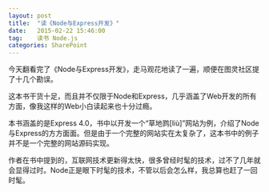 ```yaml
---
layout: post
title:  "读《Node与Express开发》"
date:   2015-02-22 15:46:00
tag:    读书 Node.js
categories: SharePoint
---
```

今天翻看完了《Node与Express开发》，走马观花地读了一遍，顺便在图灵社区提了十几个勘误。

这本书干货十足，而且并不仅限于Node和Express，几乎涵盖了Web开发的所有方面，像我这样的Web小白读起来也十分过瘾。

本书涵盖的是Express 4.0，书中以开发一个“草地鹨[liù]”网站为例，介绍了Node与Express的方方面面。但是由于一个完整的网站实在太复杂了，这本书中的例子并不是一个完整的网站源码实现。

作者在书中提到的，互联网技术更新得太快，很多曾经时髦的技术，过不了几年就会显得过时。Node正是眼下时髦的技术，不管以后会怎么样，我总算也赶了一回时髦。
